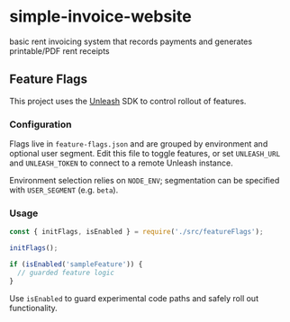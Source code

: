 # simple-invoice-website
basic rent invoicing system that records payments and generates printable/PDF rent receipts

## Feature Flags

This project uses the [Unleash](https://www.getunleash.io/) SDK to control rollout of features.

### Configuration

Flags live in `feature-flags.json` and are grouped by environment and optional user segment. Edit this file to toggle features, or set `UNLEASH_URL` and `UNLEASH_TOKEN` to connect to a remote Unleash instance.

Environment selection relies on `NODE_ENV`; segmentation can be specified with `USER_SEGMENT` (e.g. `beta`).

### Usage

```js
const { initFlags, isEnabled } = require('./src/featureFlags');

initFlags();

if (isEnabled('sampleFeature')) {
  // guarded feature logic
}
```

Use `isEnabled` to guard experimental code paths and safely roll out functionality.
